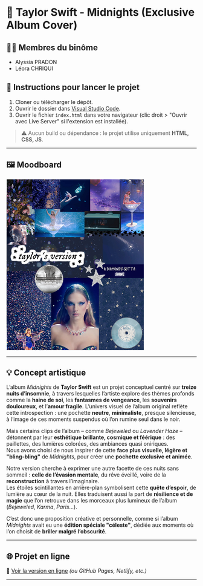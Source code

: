 # 🎵 Taylor Swift - Midnights (Exclusive Album Cover)

## 👩‍💻 Membres du binôme
- Alyssia PRADON
- Léora CHRIQUI

## 🚀 Instructions pour lancer le projet
1. Cloner ou télécharger le dépôt.
2. Ouvrir le dossier dans [Visual Studio Code](https://code.visualstudio.com/).
3. Ouvrir le fichier `index.html` dans votre navigateur (clic droit > "Ouvrir avec Live Server" si l'extension est installée).

> ⚠️ Aucun build ou dépendance : le projet utilise uniquement **HTML, CSS, JS**.

---

## 🖼️ Moodboard

![Moodboard](./assets/MoodBoard.png)

---

## 💡 Concept artistique

L’album *Midnights* de **Taylor Swift** est un projet conceptuel centré sur **treize nuits d’insomnie**, à travers lesquelles l’artiste explore des thèmes profonds comme la **haine de soi**, les **fantasmes de vengeance**, les **souvenirs douloureux**, et l’**amour fragile**. L’univers visuel de l’album original reflète cette introspection : une pochette **neutre**, **minimaliste**, presque silencieuse, à l’image de ces moments suspendus où l’on rumine seul dans le noir.

Mais certains clips de l’album – comme *Bejeweled* ou *Lavender Haze* – détonnent par leur **esthétique brillante, cosmique et féérique** : des paillettes, des lumières colorées, des ambiances quasi oniriques.  
Nous avons choisi de nous inspirer de cette **face plus visuelle, légère et "bling-bling"** de *Midnights*, pour créer une **pochette exclusive et animée**.

Notre version cherche à exprimer une autre facette de ces nuits sans sommeil : **celle de l’évasion mentale**, du rêve éveillé, voire de la **reconstruction** à travers l’imaginaire.  
Les étoiles scintillantes en arrière-plan symbolisent cette **quête d’espoir**, de lumière au cœur de la nuit. Elles traduisent aussi la part de **résilience et de magie** que l’on retrouve dans les morceaux plus lumineux de l’album (*Bejeweled*, *Karma*, *Paris*...).

C’est donc une proposition créative et personnelle, comme si l’album *Midnights* avait eu une **édition spéciale "céleste"**, dédiée aux moments où l’on choisit de **briller malgré l’obscurité**.

---

## 🌐 Projet en ligne

🔗 [Voir la version en ligne](https://votre-lien.vercel.app) *(ou GitHub Pages, Netlify, etc.)*

---

